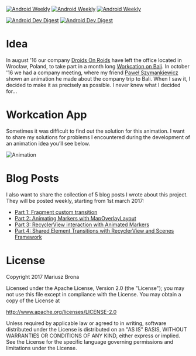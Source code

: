 [![Android Weekly](https://img.shields.io/badge/Android%20Weekly-%23247-2CB3E5.svg)](http://androidweekly.net/issues/issue-247)
[![Android Weekly](https://img.shields.io/badge/Android%20Weekly-%23248-2CB3E5.svg)](http://androidweekly.net/issues/issue-248)
[![Android Weekly](https://img.shields.io/badge/Android%20Weekly-%23252-2CB3E5.svg)](http://androidweekly.net/issues/issue-252)

[![Android Dev Digest](https://img.shields.io/badge/Android%20Dev%20Digest-%23134-23A49E.svg)](https://www.androiddevdigest.com/digest134/)
[![Android Dev Digest](https://img.shields.io/badge/Android%20Dev%20Digest-%23135-23A49E.svg)](https://www.androiddevdigest.com/digest135/)
# Idea
In august '16 our company [Droids On Roids](https://github.com/DroidsOnRoids) have left the office located in Wrocław, Poland, to take part in a month long [Workcation on Bali](https://www.thedroidsonroids.com/bali-workcation).
In october '16 we had a company meeting, where my friend [Paweł Szymankiewicz](https://dribbble.com/pawelszymankiewicz) shown an animation he made about the company trip to Bali. When I saw it, I decided to make it as precisely as possible. I never knew what I decided for...

# Workcation App

Sometimes it was difficult to find out the solution for this animation. I want to share my solutions for problems I encountered during the development of an animation idea you’ll see below.

![Animation](https://www.thedroidsonroids.com/wp-content/uploads/2017/02/Bali-App-Animation-3-color-2.gif)

# Blog Posts

I also want to share the collection of 5 blog posts I wrote about this project. They will be posted weekly, starting from 1st march 2017:

* [Part 1: Fragment custom transition](https://www.thedroidsonroids.com/blog/android/workcation-app-part-1-fragments-custom-transition/)
* [Part 2: Animating Markers with MapOverlayLayout](https://www.thedroidsonroids.com/blog/workcation-app-part-2-animating-markers-with-mapoverlaylayout/)
* [Part 3: RecyclerView interaction with Animated Markers](https://www.thedroidsonroids.com/blog/workcation-app-part-3-recyclerview-interaction-with-animated-markers/)
* [Part 4: Shared Element Transitions with RecyclerView and Scenes Framework](https://www.thedroidsonroids.com/blog/workcation-app-part-4-shared-element-transition-recyclerview-scenes/)

# License

Copyright 2017 Mariusz Brona

Licensed under the Apache License, Version 2.0 (the "License");
you may not use this file except in compliance with the License.
You may obtain a copy of the License at

   http://www.apache.org/licenses/LICENSE-2.0

Unless required by applicable law or agreed to in writing, software
distributed under the License is distributed on an "AS IS" BASIS,
WITHOUT WARRANTIES OR CONDITIONS OF ANY KIND, either express or implied.
See the License for the specific language governing permissions and
limitations under the License.

